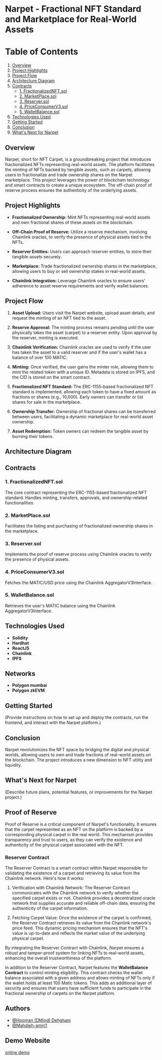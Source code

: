 # Narpet - Fractional NFT Standard and Marketplace for Real-World Assets

# Table of Contents
1. [Overview](#overview)
2. [Project Highlights](#project-highlights)
3. [Project Flow](#project-flow)
4. [Architecture Diagram](#architecture-diagram)
5. [Contracts](#contracts)
    - [1. FractionalizedNFT.sol](#1-fractionalizednftsol)
    - [2. MarketPlace.sol](#2-marketplacesol)
    - [3. Reserver.sol](#3-reserversol)
    - [4. PriceConsumerV3.sol](#4-priceconsumerv3sol)
    - [5. WalletBalance.sol](#5-walletbalancesol)
6. [Technologies Used](#technologies-used)
7. [Getting Started](#getting-started)
8. [Conclusion](#conclusion)
9. [What's Next for Narpet](#whats-next-for-narpet)

## Overview

Narpet, short for NFT Carpet, is a groundbreaking project that introduces fractionalized NFTs representing real-world assets. The platform facilitates the minting of NFTs backed by tangible assets, such as carpets, allowing users to fractionalize and trade ownership shares on the Narpet marketplace. This project leverages the power of blockchain technology and smart contracts to create a unique ecosystem. The off-chain proof of reserve process ensures the authenticity of the underlying assets.


## Project Highlights

- **Fractionalized Ownership:** Mint NFTs representing real-world assets and own fractional shares of these assets on the blockchain.

- **Off-Chain Proof of Reserve:** Utilize a reserve mechanism, involving Chainlink oracles, to verify the presence of physical assets tied to the NFTs.

- **Reserver Entities:** Users can approach reserver entities, to store their tangible assets securely.

- **Marketplace:** Trade fractionalized ownership shares in the marketplace, allowing users to buy or sell ownership stakes in real-world assets.

- **Chainlink Integration:** Leverage Chainlink oracles to ensure users' adherence to asset reserve requirements and verify wallet balances.


## Project Flow

1. **Asset Upload:** Users visit the Narpet website, upload asset details, and request the minting of an NFT tied to the asset.

2. **Reserve Approval:** The minting process remains pending until the user physically takes the asset (carpet) to a reserver entity. Upon approval by the reserver, minting is executed.

3. **Chainlink Verification:** Chainlink oracles are used to verify if the user has taken the asset to a valid reserver and if the user's wallet has a balance of over 100 MATIC.

4. **Minting:** Once verified, the user gains the minter role, allowing them to mint the related token with a unique ID. Metadata is stored on IPFS, and the CID is stored on the smart contract.

5. **Fractionalized NFT Standard:** The ERC-1155-based fractionalized NFT standard is implemented, allowing each token to have a fixed amount as fractions or shares (e.g., 10,000). Early owners can transfer or list shares for sale in the marketplace.

6. **Ownership Transfer:** Ownership of fractional shares can be transferred between users, facilitating a dynamic marketplace for real-world asset ownership.

7. **Asset Redemption:** Token owners can redeem the tangible asset by burning their tokens.

## Architecture Diagram



## Contracts

### 1. FractionalizedNFT.sol

The core contract representing the ERC-1155-based fractionalized NFT standard. Handles minting, transfers, approvals, and ownership-related functionalities.

### 2. MarketPlace.sol

Facilitates the listing and purchasing of fractionalized ownership shares in the marketplace.

### 3. Reserver.sol

Implements the proof of reserve process using Chainlink oracles to verify the presence of physical assets.

### 4. PriceConsumerV3.sol

Fetches the MATIC/USD price using the Chainlink AggregatorV3Interface.

### 5. WalletBalance.sol

Retrieves the user's MATIC balance using the Chainlink AggregatorV3Interface.

## Technologies Used

- **Solidity**
- **Hardhat**
- **ReactJS**
- **Chainlink**
- **IPFS**

## Networks
- **Polygon mumbai**
- **Polygon zkEVM**

## Getting Started

(Provide instructions on how to set up and deploy the contracts, run the frontend, and interact with the Narpet platform.)

## Conclusion

Narpet revolutionizes the NFT space by bridging the digital and physical worlds, allowing users to own and trade fractions of real-world assets on the blockchain. The project introduces a new dimension to NFT utility and liquidity.

## What's Next for Narpet

(Describe future plans, potential features, or improvements for the Narpet project.)






## Proof of Reserve

  Proof of Reserve is a critical component of Narpet's functionality. It ensures that the carpet represented as an NFT on the platform is backed by a corresponding physical carpet in the real world. This mechanism provides transparency and trust to users, as they can verify the existence and authenticity of the physical carpet associated with the NFT.

### Reserver Contract

  The Reserver Contract is a smart contract within Narpet responsible for validating the existence of a carpet and retrieving its value from the Chainlink network. Here's how it works:

  1. Verification with Chainlink Network: The Reserver Contract communicates with the Chainlink network to verify whether the specified carpet exists or not. Chainlink provides a decentralized oracle network that supplies accurate and reliable off-chain data, ensuring the authenticity of the carpet information.

  2. Fetching Carpet Value: Once the existence of the carpet is confirmed, the Reserver Contract retrieves its value from the Chainlink network's price feed. This dynamic pricing mechanism ensures that the NFT's value is up-to-date and reflects the market value of the underlying physical carpet.

  By integrating the Reserver Contract with Chainlink, Narpet ensures a robust and tamper-proof system for linking NFTs to real-world assets, enhancing the overall trustworthiness of the platform.

  In addition to the Reserver Contract, Narpet features the <b> WalletBalance Contract</b> to control minting eligibility. This contract checks the wallet balance associated with a given address and allows minting of NFTs only if the wallet holds at least 100 Matic tokens. This adds an additional layer of security and ensures that users have sufficient funds to participate in the fractional ownership of carpets on the Narpet platform.

## Authors
- [@Hooman (DMind) Dehghani](https://www.github.com/itsDMind)
- [@Mahdieh-amiri1](https://www.github.com/mahdieh-amiri1)


## Demo Website 
[online demo](https://meisamtaher.github.io/real-token/)
